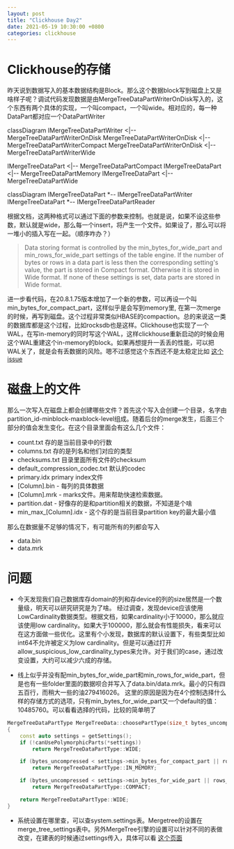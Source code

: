 ```yaml
---
layout: post
title: "Clickhouse Day2"
date: 2021-05-19 10:30:00 +0800
categories: clickhouse
---
```


# Clickhouse的存储
昨天说到数据写入的基本数据结构是Block。那么这个数据block写到磁盘上又是啥样子呢？调试代码发现数据是由MergeTreeDataPartWriterOnDisk写入的，这个东西有两个具体的实现，一个叫compact，一个叫wide。相对应的，每一种DataPart都对应一个DataPartWriter

<div class="mermaid">
classDiagram
IMergeTreeDataPartWriter <|-- MergeTreeDataPartWriterOnDisk
MergeTreeDataPartWriterOnDisk <|-- MergeTreeDataPartWriterCompact
MergeTreeDataPartWriterOnDisk <|-- MergeTreeDataPartWriterWide

IMergeTreeDataPart <|-- MergeTreeDataPartCompact
IMergeTreeDataPart <|-- MergeTreeDataPartMemory
IMergeTreeDataPart <|-- MergeTreeDataPartWide
</div>

<div class="mermaid">
classDiagram
IMergeTreeDataPart *-- IMergeTreeDataPartWriter
IMergeTreeDataPart *-- IMergeTreeDataPartReader
</div>

根据文档，这两种格式可以通过下面的参数来控制。也就是说，如果不设这些参数，默认就是wide，那么每一个insert，将产生一个文件。如果设了，那么可以将一堆小的插入写在一起。（顺序咋办？）
> Data storing format is controlled by the min_bytes_for_wide_part and min_rows_for_wide_part settings of the table engine. If the number of bytes or rows in a data part is less then the corresponding setting's value, the part is stored in Compact format. Otherwise it is stored in Wide format. If none of these settings is set, data parts are stored in Wide format.

进一步看代码，在20.8.1.75版本增加了一个新的参数，可以再设一个叫min_bytes_for_compact_part，这样似乎是会写到memory里, 在第一次merge的时候，再写到磁盘。这个过程非常类似HBASE的compaction。总的来说这一类的数据库都是这个过程，比如rocksdb也是这样。Clickhouse也实现了一个WAL，在写in-memory的同时写这个WAL，这样clickhouse重新启动的时候会用这个WAL重建这个in-memory的block。如果再想提升一丢丢的性能，可以把WAL关了，就是会有丢数据的风险。嗯不过感觉这个东西还不是太稳定比如
[这个issue](https://github.com/ClickHouse/ClickHouse/issues/17758)

# 磁盘上的文件
那么一次写入在磁盘上都会创建哪些文件？首先这个写入会创建一个目录，名字由partition_id-minblock-maxblock-level组成。随着后台的merge发生，后面三个部分的值会发生变化。在这个目录里面会有这么几个文件：

* count.txt 存的是当前目录中的行数
* columns.txt 存的是列名和他们对应的类型
* checksums.txt 目录里面所有文件的checksum
* default_compression_codec.txt 默认的codec
* primary.idx primary index文件
* [Column].bin - 每列的具体数据
* [Column].mrk - marks文件。用来帮助快速检索数据。
* partition.dat - 好像存的是和partition相关的数据，不知道是个啥
* min_max_[Column].idx - 这个存的是当前目录partition key的最大最小值

那么在数据量不足够的情况下，有可能所有的列都会写入

* data.bin
* data.mrk

# 问题

* 今天发现我们自己数据库存domain的列和存device的列的size居然是一个数量级，明天可以研究研究是为了啥。
经过调查，发现device应该使用LowCardinality数据类型。根据文档，如果cardinality小于10000，那么就应该使用low cardinality。如果大于100000，那么就会有性能损失，看来可以在这方面做一些优化。这里有个小发现，数据库的默认设置下，有些类型比如int64不允许被定义为low cardinality。但是可以通过打开allow_suspicious_low_cardinality_types来允许。对于我们的case，通过改变设置，大约可以减少六成的存储。

* 线上似乎并没有配min_bytes_for_wide_part和min_rows_for_wide_part，但是也有一些folder里面的数据呗合并写入了data.bin/data.mrk。最小的只有四五百行，而稍大一些的油279416026。
这里的原因是因为在4个控制选择什么样的存储方式的选项，只有min_bytes_for_wide_part又一个default的值：10485760。可以看看选择的代码，比较的简单明了
```C++
MergeTreeDataPartType MergeTreeData::choosePartType(size_t bytes_uncompressed, size_t rows_count) const
{
    const auto settings = getSettings();
    if (!canUsePolymorphicParts(*settings))
        return MergeTreeDataPartType::WIDE;

    if (bytes_uncompressed < settings->min_bytes_for_compact_part || rows_count < settings->min_rows_for_compact_part)
        return MergeTreeDataPartType::IN_MEMORY;

    if (bytes_uncompressed < settings->min_bytes_for_wide_part || rows_count < settings->min_rows_for_wide_part)
        return MergeTreeDataPartType::COMPACT;

    return MergeTreeDataPartType::WIDE;
}
```
* 系统设置在哪里查，可以查system.settings表。Mergetree的设置在merge_tree_settings表中。另外MergeTree引擎的设置可以针对不同的表做改变，在建表的时候通过settings传入，具体可以看
[这个页面](https://clickhouse.tech/docs/en/engines/table-engines/mergetree-family/mergetree/)


